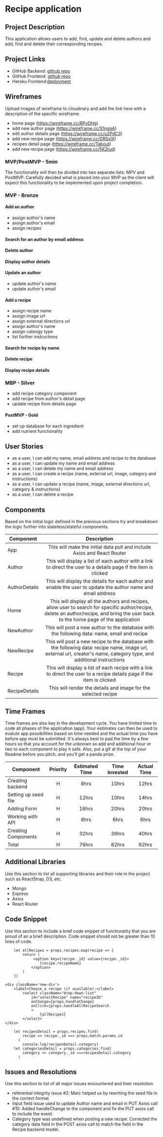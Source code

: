 # Recipe application
 
## Project Description
This application allows users to add, find, update and delete authors and add, find and delete their corresponding recipes.
 
## Project Links
- GitHub Backend: [github repo](https://github.com/kpendurthi/Recipes_backend_app)
- GitHub Frontend: [github repo](https://github.com/dvorakkarrie/Project3_Recipe_Apps)
- Heroku Frontend:[deployment](https://git.heroku.com/recipe-frontend-app.git)
 
## Wireframes
Upload images of wireframe to cloudinary and add the link here with a description of the specific wireframe.
 
* home page (https://wireframe.cc/RPyDHg)
* add new author page (https://wireframe.cc/S1ngqA)
* edit author details page (https://wireframe.cc/u2PdC3)
* add new recipe page (https://wireframe.cc/GRSxIX)
* recipes detail page (https://wireframe.cc/Tabout)
* add new recipe page (https://wireframe.cc/5K2tud)
 
 
### MVP/PostMVP - 5min
The functionality will then be divided into two separate lists: MPV and PostMVP.  Carefully decided what is placed into your MVP as the client will expect this functionality to be implemented upon project completion. 
 
### MVP - Bronze
#### Add an author
* assign author's name
* assign author's email
* assign recipes
#### Search for an author by email address
#### Delete author
#### Display author details
#### Update an author
* update author's name
* update author's email
#### Add a recipe
* assign recipe name
* assign image url
* assign external directions url
* assign author's name
* assign cateogy type
* list further instructions
#### Search for recipe by name
#### Delete recipe
#### Display recipe details
 
### MBP - Silver
* add recipe category component
* add recipe from author's detail page
* update recipe from details page
 
#### PostMVP - Gold
* set up database for each ingredient
* add nutrient functionality
 
## User Stories
* as a user, I can add my name, email address and recipe to the database
* as a user, I can update my name and email address
* as a user, I can delete my name and email address
* as a user, I can create a recipe (name, external url, image, category and instructions)
* as a user, I can update a recipe (name, image, external directions url, category & instructions)
* as a user, I can delete a recipe
 
## Components
Based on the initial logic defined in the previous sections try and breakdown the logic further into stateless/stateful components.
 
| Component | Description |
| --- | :---: | 
| App | This will make the initial data pull and include Axios and React Router|
| Author | This will display a list of each author with a link to direct the user to a details page if the item is clicked |
| AuthorDetails | This will display the details for each author and enable the user to update the author name and email address |
| Home | This will display all the authors and recipes, allow user to search for specific author/recipe, delete an author/recipe, and bring the user back to the home page of the application |
| NewAuthor | This will post a new author to the database with the following data: name, email and recipe |
| NewRecipe | This will post a new recipe to the database with the following data: recipe name, image url, external url, creator's name, category type, and additional instructions |
| Recipe | This will display a list of each recipe with a link to direct the user to a recipe details page if the item is clicked |
| RecipeDetails | This will render the details and image for the selected recipe |
 
## Time Frames
Time frames are also key in the development cycle.  You have limited time to code all phases of the application (app).  Your estimates can then be used to evalute app possibilities based on time needed and the actual time you have before app must be submitted. It's always best to pad the time by a few hours so that you account for the unknown so add and additional hour or two to each component to play it safe. Also, put a gif at the top of your Readme before you pitch, and you'll get a panda prize.
 
| Component | Priority | Estimated Time | Time Invested | Actual Time |
| --- | :---: |  :---: | :---: | :---: |
| Creating backend | H | 8hrs| 10hrs | 12hrs |
| Setting up seed file | H | 12hrs| 10hrs | 14hrs |
| Adding Form | H | 16hrs| 20hrs | 20hrs |
| Working with API | H | 8hrs| 6hrs | 6hrs |
| Creating Components | H | 32hrs| 36hrs | 40hrs |
| Total | H | 76hrs| 82hrs | 92hrs |
 
## Additional Libraries
Use this section to list all supporting libraries and their role in the project such as ReactStrap, D3, etc.
  - Mongo
  - Express
  - Axios
  - React Router
 
  ## Code Snippet
 
Use this section to include a brief code snippet of functionality that you are proud of an a brief description.  Code snippet should not be greater than 10 lines of code.
 
```
    let allRecipes = props.recipes.map(recipe => {
        return (  
             <option key={recipe._id} value={recipe._id}>
                {recipe.recipeName}
            </option>
        )
    })
```  
    <div className='new-div'>
        <label>Choose a recipe (if available):</label>
            <select className="drop-down-list"
                id="selectRecipe" name="recipeID"
                onChange={props.handleChange}
                onClick={props.handleAllRecipeSearch
                >                          
                    {allRecipes}
            </select>
    </div>
```
    let recipesDetail = props.recipes.find(
        recipe => recipe._id === props.match.params.id
      )
        console.log(recipesDetail.category)
    let categoriesDetail = props.categories.find(
        category => category._id ===recipesDetail.category
      )
```
 
## Issues and Resolutions
Use this section to list of all major issues encountered and their resolution.
 
- referential integrity issue #2:  Marc helped us by rewriting the seed file in the correct format.
- Input field issue used to update Author name and email in PUT Axios call #10:  Added handleChange to the component and fix the PUT axios call to include the event.
- Category type was undefined when posting a new recipe:  Corrected the category data field in the POST axios call to match the field in the Recipe backend model.
